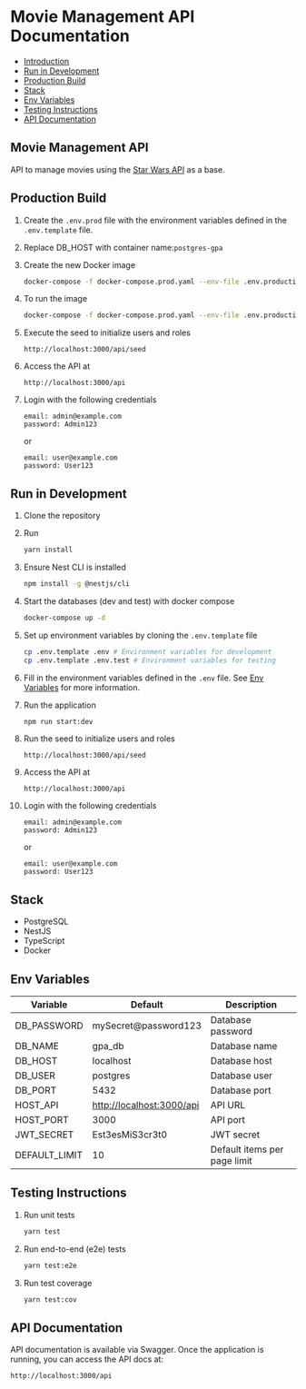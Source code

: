 # Movie Management API Documentation

- [Introduction](#movie-management-api)
- [Run in Development](#run-in-development)
- [Production Build](#production-build)
- [Stack](#stack)
- [Env Variables](#env-variables)
- [Testing Instructions](#testing-instructions)
- [API Documentation](#api-documentation)

## Movie Management API

API to manage movies using the [Star Wars API](https://swapi.dev/) as a base.


## Production Build

1. Create the `.env.prod` file with the environment variables defined in the `.env.template` file.
2. Replace DB_HOST with container name:`postgres-gpa`
2. Create the new Docker image

    ```bash
    docker-compose -f docker-compose.prod.yaml --env-file .env.production.local up --build
    ```

3. To run the image

    ```bash
    docker-compose -f docker-compose.prod.yaml --env-file .env.production.local up -d
    ```
4. Execute the seed to initialize users and roles
    ```http
    http://localhost:3000/api/seed
    ```
5. Access the API at
    ```http
    http://localhost:3000/api
    ```
6. Login with the following credentials
    ```
    email: admin@example.com
    password: Admin123
    ```
   or
    ```
    email: user@example.com
    password: User123
    ```


## Run in Development

1. Clone the repository
2. Run

    ```bash
    yarn install
    ```

3. Ensure Nest CLI is installed

    ```bash
    npm install -g @nestjs/cli
    ```

4. Start the databases (dev and test) with docker compose

    ```bash
    docker-compose up -d
    ```

5. Set up environment variables by cloning the `.env.template` file

    ```bash
    cp .env.template .env # Environment variables for development
    cp .env.template .env.test # Environment variables for testing
    ```

6. Fill in the environment variables defined in the `.env` file. See [Env Variables](#env-variables) for more information.
7. Run the application

    ```bash
    npm run start:dev
    ```

8. Run the seed to initialize users and roles

    ```http
    http://localhost:3000/api/seed
    ```
9. Access the API at
    ```http
    http://localhost:3000/api
    ```
10. Login with the following credentials
    ```
    email: admin@example.com
    password: Admin123
    ```
    or
    ```
    email: user@example.com
    password: User123
    ```
## Stack

- PostgreSQL
- NestJS
- TypeScript
- Docker

## Env Variables

| Variable       | Default                                                | Description                  |
| -------------- | ------------------------------------------------------ | ---------------------------- |
| DB\_PASSWORD   | mySecret\@password123                                  | Database password            |
| DB\_NAME       | gpa\_db                                                | Database name                |
| DB\_HOST       | localhost                                              | Database host                |
| DB\_USER       | postgres                                               | Database user                |
| DB\_PORT       | 5432                                                   | Database port                |
| HOST\_API      | [http://localhost:3000/api](http://localhost:3000/api) | API URL                      |
| HOST\_PORT     | 3000                                                   | API port                     |
| JWT\_SECRET    | Est3esMiS3cr3t0                                        | JWT secret                   |
| DEFAULT\_LIMIT | 10                                                     | Default items per page limit |

## Testing Instructions

1. Run unit tests

    ```bash
    yarn test
    ```

2. Run end-to-end (e2e) tests

    ```bash
    yarn test:e2e
    ```

3. Run test coverage

    ```bash
    yarn test:cov
    ```

## API Documentation

API documentation is available via Swagger. Once the application is running, you can access the API docs at:

```http
http://localhost:3000/api
```

